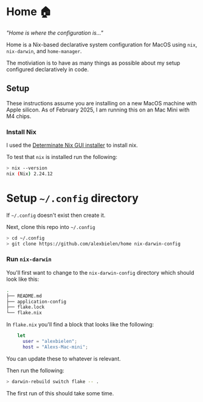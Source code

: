 # Home 🏠

_"Home is where the configuration is..."_

Home is a Nix-based declarative system configuration for MacOS using `nix`, `nix-darwin`, and `home-manager`. 

The motiviation is to have as many things as possible about my setup configured declaratively in code. 

## Setup

These instructions assume you are installing on a new MacOS machine with Apple silicon. As of February 2025, I am running this on an Mac Mini with M4 chips.

### Install Nix

I used the [Determinate Nix GUI installer](https://docs.determinate.systems/getting-started/individuals/#install) to install nix. 

To test that `nix` is installed run the following: 

``` bash
> nix --version
nix (Nix) 2.24.12
```

# Setup `~/.config` directory

If `~/.config` doesn't exist then create it. 

Next, clone this repo into `~/.config` 

``` bash
> cd ~/.config 
> git clone https://github.com/alexbielen/home nix-darwin-config
```

### Run `nix-darwin` 

You'll first want to change to the `nix-darwin-config` directory which should look like this:

``` bash
.
├── README.md
├── application-config
├── flake.lock
└── flake.nix
```

In `flake.nix` you'll find a block that looks like the following:

```nix
    let
      user = "alexbielen";
      host = "Alexs-Mac-mini";
```

You can update these to whatever is relevant. 

Then run the following: 

```bash
> darwin-rebuild switch flake -- .
```

The first run of this should take some time.    









